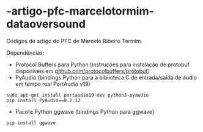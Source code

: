 # -artigo-pfc-marcelotormim-dataoversound
Códigos de artigo do PFC de Marcelo Ribeiro Tormim.

Dependências:

- Protocol Buffers para Python (instruções para instalação de protobuf disponíveis em [github.com/protocolbuffers/protobuf](https://github.com/protocolbuffers/protobuf))
- PyAudio (bindings Python para a biblioteca C de entrada/saída de áudio em tempo real PortAudio v19)
```
sudo apt-get install portaudio19-dev python3-pyaudio
pip install PyAudio==0.2.12
```
- Pacote Python ggwave (bindings Python para ggwave)
```
pip install ggwave
```
